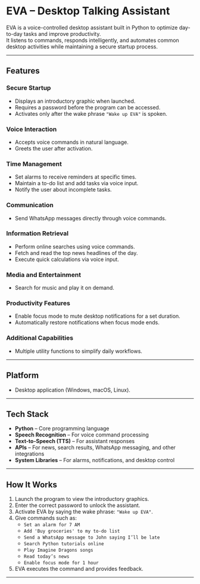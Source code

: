 # EVA – Desktop Talking Assistant

EVA is a voice-controlled desktop assistant built in Python to optimize day-to-day tasks and improve productivity.  
It listens to commands, responds intelligently, and automates common desktop activities while maintaining a secure startup process.

---

## Features

### Secure Startup
- Displays an introductory graphic when launched.
- Requires a password before the program can be accessed.
- Activates only after the wake phrase `"Wake up EVA"` is spoken.

### Voice Interaction
- Accepts voice commands in natural language.
- Greets the user after activation.

### Time Management
- Set alarms to receive reminders at specific times.
- Maintain a to-do list and add tasks via voice input.
- Notify the user about incomplete tasks.

### Communication
- Send WhatsApp messages directly through voice commands.

### Information Retrieval
- Perform online searches using voice commands.
- Fetch and read the top news headlines of the day.
- Execute quick calculations via voice input.

### Media and Entertainment
- Search for music and play it on demand.

### Productivity Features
- Enable focus mode to mute desktop notifications for a set duration.
- Automatically restore notifications when focus mode ends.

### Additional Capabilities
- Multiple utility functions to simplify daily workflows.

---

## Platform
- Desktop application (Windows, macOS, Linux).

---

## Tech Stack
- **Python** – Core programming language
- **Speech Recognition** – For voice command processing
- **Text-to-Speech (TTS)** – For assistant responses
- **APIs** – For news, search results, WhatsApp messaging, and other integrations
- **System Libraries** – For alarms, notifications, and desktop control

---

## How It Works
1. Launch the program to view the introductory graphics.
2. Enter the correct password to unlock the assistant.
3. Activate EVA by saying the wake phrase: `"Wake up EVA"`.
4. Give commands such as:
   - `Set an alarm for 7 AM`
   - `Add 'Buy groceries' to my to-do list`
   - `Send a WhatsApp message to John saying I’ll be late`
   - `Search Python tutorials online`
   - `Play Imagine Dragons songs`
   - `Read today’s news`
   - `Enable focus mode for 1 hour`
5. EVA executes the command and provides feedback.

---
